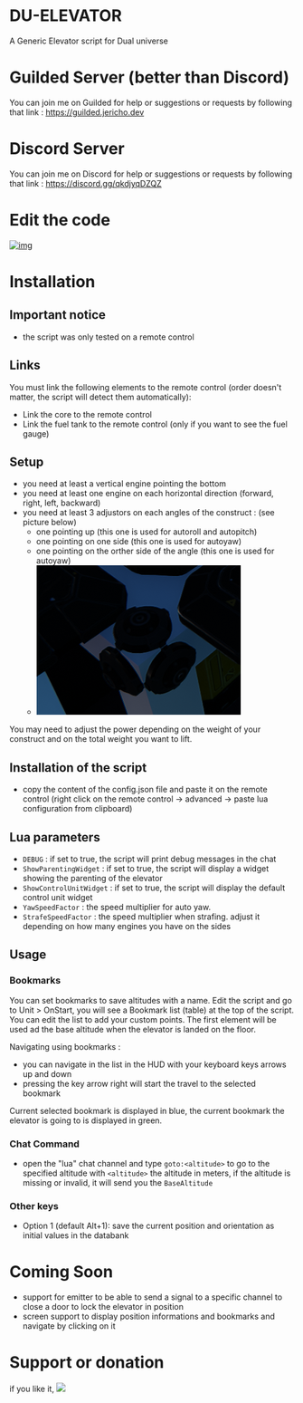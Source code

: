 # DU-ELEVATOR

A Generic Elevator script for Dual universe

# Guilded Server (better than Discord)

You can join me on Guilded for help or suggestions or requests by following that link : https://guilded.jericho.dev

# Discord Server

You can join me on Discord for help or suggestions or requests by following that link : https://discord.gg/qkdjyqDZQZ

# Edit the code

[![img](https://du-lua.dev/img/open_in_editor_button.png)](https://du-lua.dev/#/editor/github/Jericho1060/du-elevator)

# Installation

## Important notice

- the script was only tested on a remote control

## Links

You must link the following elements to the remote control (order doesn't matter, the script will detect them automatically):
- Link the core to the remote control
- Link the fuel tank to the remote control (only if you want to see the fuel gauge)

## Setup

- you need at least a vertical engine pointing the bottom
- you need at least one engine on each horizontal direction (forward, right, left, backward)
- you need at least 3 adjustors on each angles of the construct : (see picture below)
    - one pointing up (this one is used for autoroll and autopitch)
    - one pointing on one side (this one is used for autoyaw)
    - one pointing on the orther side of the angle (this one is used for autoyaw)
    - ![Adustors Positioning](./images/adjustors.png)

You may need to adjust the power depending on the weight of your construct and on the total weight you want to lift.

## Installation of the script

- copy the content of the config.json file and paste it on the remote control (right click on the remote control -> advanced -> paste lua configuration from clipboard)

## Lua parameters

- `DEBUG` : if set to true, the script will print debug messages in the chat
- `ShowParentingWidget` : if set to true, the script will display a widget showing the parenting of the elevator
- `ShowControlUnitWidget` : if set to true, the script will display the default control unit widget
- `YawSpeedFactor` : the speed multiplier for auto yaw.
- `StrafeSpeedFactor` : the speed multiplier when strafing. adjust it depending on how many engines you have on the sides

## Usage

### Bookmarks

You can set bookmarks to save altitudes with a name. Edit the script and go to Unit > OnStart, you will see a Bookmark list (table) at the top of the script. You can edit the list to add your custom points. The first element will be used ad the base altitude when the elevator is landed on the floor.

Navigating using bookmarks :
- you can navigate in the list in the HUD with your keyboard keys arrows up and down
- pressing the key arrow right will start the travel to the selected bookmark

Current selected bookmark is displayed in blue, the current bookmark the elevator is going to is displayed in green.

### Chat Command

- open the "lua" chat channel and type `goto:<altitude>` to go to the specified altitude with `<altitude>` the altitude in meters, if the altitude is missing or invalid, it will send you the `BaseAltitude`

### Other keys

- Option 1 (default Alt+1): save the current position and orientation as initial values in the databank

# Coming Soon

- support for emitter to be able to send a signal to a specific channel to close a door to lock the elevator in position
- screen support to display position informations and bookmarks and navigate by clicking on it

# Support or donation

if you like it, [<img src="https://github.com/Jericho1060/DU-Industry-HUD/blob/main/ressources/images/ko-fi.png?raw=true" width="150">](https://ko-fi.com/jericho1060)
